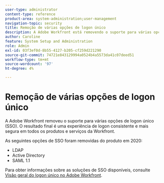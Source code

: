 ```yaml
---
user-type: administrator
content-type: reference
product-area: system-administration;user-management
navigation-topic: security
title: Remoção de várias opções de logon único
description: A Adobe Workfront está removendo o suporte para várias opções de logon único (SSO). O resultado final será uma experiência de logon consistente e mais segura em todos os produtos e serviços da Workfront.
author: Caroline
feature: System Setup and Administration
role: Admin
exl-id: 03f3ef0d-8b55-4127-b205-cf259d221290
source-git-commit: 74721e843129994a0524b4a5573da41c07deed51
workflow-type: tm+mt
source-wordcount: '97'
ht-degree: 4%

---
```


# Remoção de várias opções de logon único

A Adobe Workfront removeu o suporte para várias opções de logon único (SSO). O resultado final é uma experiência de logon consistente e mais segura em todos os produtos e serviços da Workfront.

As seguintes opções de SSO foram removidas do produto em 2020:

* LDAP
* Active Directory
* SAML 1.1

Para obter informações sobre as soluções de SSO disponíveis, consulte [Visão geral do logon único no Adobe Workfront](../../add-users/single-sign-on/sso-in-workfront.md).
